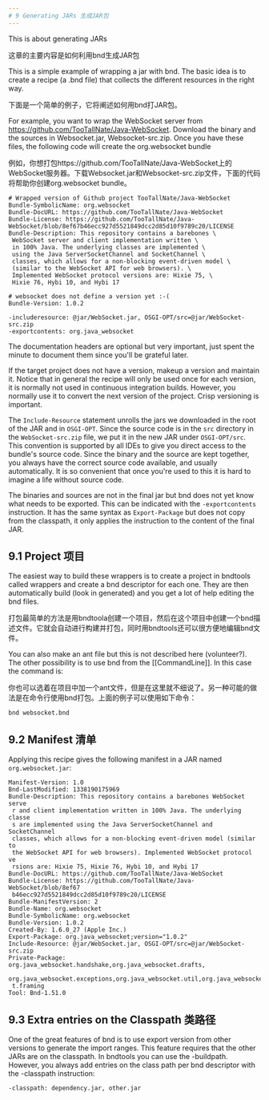 ```yaml
---
# 9 Generating JARs 生成JAR包
---
```


This is about generating JARs

这章的主要内容是如何利用bnd生成JAR包

This is a simple example of wrapping a jar with bnd. The basic idea is to create a recipe (a .bnd file) that collects the different resources in the right way.

下面是一个简单的例子，它将阐述如何用bnd打JAR包。

For example, you want to wrap the WebSocket server from https://github.com/TooTallNate/Java-WebSocket. Download the binary and the sources in Websocket.jar, Websocket-src.zip. Once you have these files, the following code will create the org.websocket bundle

例如，你想打包https://github.com/TooTallNate/Java-WebSocket上的WebSocket服务器。下载Websocket.jar和Websocket-src.zip文件，下面的代码将帮助你创建org.websocket bundle。



    # Wrapped version of Github project TooTallNate/Java-WebSocket
    Bundle-SymbolicName: org.websocket
    Bundle-DocURL: https://github.com/TooTallNate/Java-WebSocket
    Bundle-License: https://github.com/TooTallNate/Java-WebSocket/blob/8ef67b46ecc927d5521849dcc2d85d10f9789c20/LICENSE
    Bundle-Description: This repository contains a barebones \ 
     WebSocket server and client implementation written \ 
     in 100% Java. The underlying classes are implemented \ 
     using the Java ServerSocketChannel and SocketChannel \ 
     classes, which allows for a non-blocking event-driven model \ 
     (similar to the WebSocket API for web browsers). \ 
     Implemented WebSocket protocol versions are: Hixie 75, \ 
     Hixie 76, Hybi 10, and Hybi 17

    # websocket does not define a version yet :-(
    Bundle-Version: 1.0.2

    -includeresource: @jar/WebSocket.jar, OSGI-OPT/src=@jar/WebSocket-src.zip
    -exportcontents: org.java_websocket


The documentation headers are optional but very important, just spent the minute to document them since you'll be grateful later.

If the target project does not have a version, makeup a version and maintain it. Notice that in general the recipe will only be used once for each version, it is normally not used in continuous integration builds. However, you normally use it to convert the next version of the project. Crisp versioning is important.

The `Include-Resource` statement unrolls the jars we downloaded in the root of the JAR and in `OSGI-OPT`. Since the source code is in the `src` directory in the  `WebSocket-src.zip` file, we put it in the new JAR under `OSGI-OPT/src`. This convention is supported by all IDEs to give you direct access to the bundle's source code. Since the binary and the source are kept together, you always have the correct source code available, and usually automatically. It is so convenient that once you're used to this it is hard to imagine a life without source code.

The binaries and sources are not in the final jar but bnd does not yet know what needs to be exported. This can be indicated with the `-exportcontents` instruction. It has the same syntax as `Export-Package` but does not copy from the classpath, it only applies the instruction to the content of the final JAR.

## 9.1 Project 项目
The easiest way to build these wrappers is to create a project in bndtools called wrappers and create a bnd descriptor for each one. They are then automatically build (look in generated) and you get a lot of help editing the bnd files.

打包最简单的方法是用bndtoola创建一个项目，然后在这个项目中创建一个bnd描述文件。它就会自动进行构建并打包，同时用bndtools还可以很方便地编辑bnd文件。

You can also make an ant file but this is not described here (volunteer?). The other possibility is to use bnd from the [[CommandLine]]. In this case the command is:

你也可以选着在项目中加一个ant文件，但是在这里就不细说了。另一种可能的做法是在命令行使用bnd打包。上面的例子可以使用如下命令：

    bnd websocket.bnd

## 9.2 Manifest 清单
Applying this recipe gives the following manifest in a JAR named `org.websocket.jar`:

    Manifest-Version: 1.0
    Bnd-LastModified: 1338190175969
    Bundle-Description: This repository contains a barebones WebSocket serve
     r and client implementation written in 100% Java. The underlying classe
     s are implemented using the Java ServerSocketChannel and SocketChannel 
     classes, which allows for a non-blocking event-driven model (similar to
     the WebSocket API for web browsers). Implemented WebSocket protocol ve
     rsions are: Hixie 75, Hixie 76, Hybi 10, and Hybi 17
    Bundle-DocURL: https://github.com/TooTallNate/Java-WebSocket
    Bundle-License: https://github.com/TooTallNate/Java-WebSocket/blob/8ef67
     b46ecc927d5521849dcc2d85d10f9789c20/LICENSE
    Bundle-ManifestVersion: 2
    Bundle-Name: org.websocket
    Bundle-SymbolicName: org.websocket
    Bundle-Version: 1.0.2
    Created-By: 1.6.0_27 (Apple Inc.)
    Export-Package: org.java_websocket;version="1.0.2"
    Include-Resource: @jar/WebSocket.jar, OSGI-OPT/src=@jar/WebSocket-src.zip
    Private-Package: org.java_websocket.handshake,org.java_websocket.drafts,
     org.java_websocket.exceptions,org.java_websocket.util,org.java_websocke
     t.framing
    Tool: Bnd-1.51.0

## 9.3 Extra entries on the Classpath 类路径
One of the great features of bnd is to use export version from other versions to generate the import ranges. This feature requires that the other JARs are on the classpath. In bndtools you can use the -buildpath. However, you always add entries on the class path per bnd descriptor with the -classpath instruction:

    -classpath: dependency.jar, other.jar


